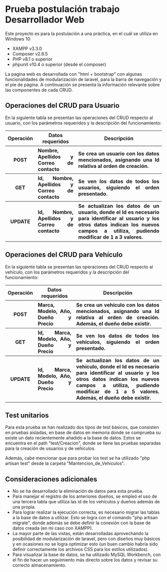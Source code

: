 # Prueba postulación trabajo Desarrollador Web

Este proyecto es para la postulación a una práctica, en el cuál se utiliza en Windows 10:
- XAMPP v3.3.0
- Composer v2.6.5
- PHP v8.1 o superior
- phpunit v10.4 o superior (desde el composer)

La pagina web es desarrollada con "html + bootstrap" con algunas funcionalidades de modularización de laravel, para la barra de navegación y el pie de página. A continuación se presenta la información relevante sobre las componentes de cada CRUD.

## Operaciones del CRUD para Usuario

En la siguiente tabla se presentan las operaciones del CRUD respecto al usuario, con los parámetros requeridos y la descripción del funcionamiento:
<table>
  <tbody>
      <tr>
         <th align="center"> Operación </th>
         <th align="center"> Datos requeridos </th>
         <th align="center"> Descripción </th>
      </tr>
      <tr>
         <th align="center"> POST </th>
         <th align="justify"> Nombre, Apellidos y Correo de contacto </th>
         <th align="justify"> Se crea un usuario con los datos mencionados, asignando una Id relativa al orden de creación. </th>
      </tr>
      <tr>
         <th align="center"> GET </th>
         <th align="justify"> Id, Nombre, Apellidos y Correo de contacto </th>
         <th align="justify"> Se ven los datos de todos los usuarios, siguiendo el orden presentado. </th>
      </tr>
      <tr>
         <th align="center"> UPDATE </th>
         <th align="justify"> Id, Nombre, Apellidos y Correo de contacto </th>
         <th align="justify"> Se actualizan los datos de un usuario, donde el Id es necesario para identificar al usuario y los otros datos indican los nuevos campos a utiliza, pudiendo modificar de 1 a 3 valores. </th>
      </tr>
  </tbody>
</table>

## Operaciones del CRUD para Vehículo

En la siguiente tabla se presentan las operaciones del CRUD respecto al vehículo, con los parámetros requeridos y la descripción del funcionamiento:
<table>
  <tbody>
      <tr>
         <th align="center"> Operación </th>
         <th align="center"> Datos requeridos </th>
         <th align="center"> Descripción </th>
      </tr>
      <tr>
         <th align="center"> POST </th>
         <th align="justify"> Marca, Modelo, Año, Dueño y Precio </th>
         <th align="justify"> Se crea un vehículo con los datos mencionados, asignando una Id relativa al orden de creación. Además, el dueño debe existir. </th>
      </tr>
      <tr>
         <th align="center"> GET </th>
         <th align="justify"> Id, Marca, Modelo, Año, Dueño y Precio </th>
         <th align="justify"> Se ven los datos de todos los vehículos, siguiendo el orden presentado. </th>
      </tr>
      <tr>
         <th align="center"> UPDATE </th>
         <th align="justify"> Id, Marca, Modelo, Año, Dueño y Precio </th>
         <th align="justify"> Se actualizan los datos de un vehículo, donde el Id es necesario para identificar al usuario y los otros datos indican los nuevos campos a utiliza, pudiendo modificar de 1 a 5 valores. Además, el dueño debe existir. </th>
      </tr>
  </tbody>
</table>

## Test unitarios
Para esta prueba se han realizado dos tipos de test básicos, que consisten en pruebas aisladas, en base de datos en memoria donde se comprueba su existe un dato recientemente añadido a la base de datos. Estos se encuentra en el path "test/Creacion", donde se tiene las pruebas separadas para la creación de usuarios y de vehiculos.

Además, cabe mencionar que para probar los test se ha utilizado "php artisan test" desde la carpeta "Mantencion_de_Vehiculos".

## Consideraciones adicionales
- No se ha desarrollado la eliminación de datos para esta prueba.
- Para manejar el registro de los anteriores dueños, se empleó el uso de una tercera tabla que utiliza las id de los vehículos y dueños además de una propia.
- Para lograr realizar la ejecución correcta, es necesario migrar las tablas a la base de datos a utilizar. Esto se logra con el comando "php artisan migrate", donde además se debe definir la conexión con la base de datos creada (en mi caso con XAMPP).
- La mayor parte de las vistas, están desarrolladas aprovechando la posibilidad de modularización de laravel, pero con diseños muy básicos y en ocasiones no se logra optimizar esto (un buen cambio habría sido definir correctamente los archivos CSS para los estilos utilizados).
- Para visualizar la base de datos, se ha utilizado MySQL Workbench, con el fin de hacer un seguimiento más directo sobre los datos y revisar su correcto almacenamiento.
